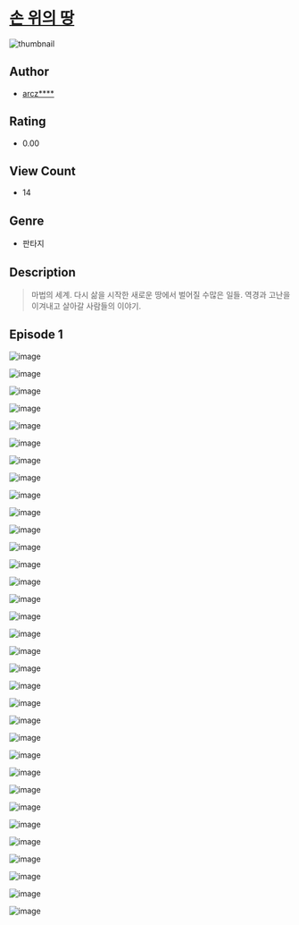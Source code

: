 # [손 위의 땅](https://comic.naver.com/challenge/list?titleId=811026)
![thumbnail](https://image-comic.pstatic.net/user_contents_data/challenge_comic/2023/05/25/upload_4135539433714954340_480x623.jpeg)

## Author
- [arcz****](https://comic.naver.com/artistTitle?id=367162)

## Rating
- 0.00

## View Count
- 14

## Genre
- 판타지

## Description
> 마법의 세계. 다시 삶을 시작한 새로운 땅에서 벌어질 수많은 일들. 역경과 고난을 이겨내고 살아갈 사람들의 이야기.


## Episode 1
![image](https://image-comic.pstatic.net/user_contents_data/challenge_comic/2023/05/25/367162/upload_3846414266289762872.jpeg)

![image](https://image-comic.pstatic.net/user_contents_data/challenge_comic/2023/05/25/367162/upload_7364564497621594166.jpeg)

![image](https://image-comic.pstatic.net/user_contents_data/challenge_comic/2023/05/25/367162/upload_3473458625087877942.jpeg)

![image](https://image-comic.pstatic.net/user_contents_data/challenge_comic/2023/05/25/367162/upload_4121183304439456819.jpeg)

![image](https://image-comic.pstatic.net/user_contents_data/challenge_comic/2023/05/25/367162/upload_3486685943291196211.jpeg)

![image](https://image-comic.pstatic.net/user_contents_data/challenge_comic/2023/05/25/367162/upload_4049640075718649400.jpeg)

![image](https://image-comic.pstatic.net/user_contents_data/challenge_comic/2023/05/25/367162/upload_7005411223398528310.jpeg)

![image](https://image-comic.pstatic.net/user_contents_data/challenge_comic/2023/05/25/367162/upload_7219328915703621222.jpeg)

![image](https://image-comic.pstatic.net/user_contents_data/challenge_comic/2023/05/25/367162/upload_3617291431982741301.jpeg)

![image](https://image-comic.pstatic.net/user_contents_data/challenge_comic/2023/05/25/367162/upload_3847819222418731106.jpeg)

![image](https://image-comic.pstatic.net/user_contents_data/challenge_comic/2023/05/25/367162/upload_7234250388862690660.jpeg)

![image](https://image-comic.pstatic.net/user_contents_data/challenge_comic/2023/05/25/367162/upload_4049411407327946296.jpeg)

![image](https://image-comic.pstatic.net/user_contents_data/challenge_comic/2023/05/25/367162/upload_3991935515022615350.jpeg)

![image](https://image-comic.pstatic.net/user_contents_data/challenge_comic/2023/05/25/367162/upload_7004284009285237094.jpeg)

![image](https://image-comic.pstatic.net/user_contents_data/challenge_comic/2023/05/25/367162/upload_7378085003066225972.jpeg)

![image](https://image-comic.pstatic.net/user_contents_data/challenge_comic/2023/05/25/367162/upload_7149800194919851061.jpeg)

![image](https://image-comic.pstatic.net/user_contents_data/challenge_comic/2023/05/25/367162/upload_7149011832247968824.jpeg)

![image](https://image-comic.pstatic.net/user_contents_data/challenge_comic/2023/05/25/367162/upload_3630519643471427429.jpeg)

![image](https://image-comic.pstatic.net/user_contents_data/challenge_comic/2023/05/25/367162/upload_7220458093562389349.jpeg)

![image](https://image-comic.pstatic.net/user_contents_data/challenge_comic/2023/05/25/367162/upload_3544721452654944825.jpeg)

![image](https://image-comic.pstatic.net/user_contents_data/challenge_comic/2023/05/25/367162/upload_3906090040105645361.jpeg)

![image](https://image-comic.pstatic.net/user_contents_data/challenge_comic/2023/05/25/367162/upload_7291670175254917431.jpeg)

![image](https://image-comic.pstatic.net/user_contents_data/challenge_comic/2023/05/25/367162/upload_3905573493015929189.jpeg)

![image](https://image-comic.pstatic.net/user_contents_data/challenge_comic/2023/05/25/367162/upload_7377233079237685555.jpeg)

![image](https://image-comic.pstatic.net/user_contents_data/challenge_comic/2023/05/25/367162/upload_4120854343583151969.jpeg)

![image](https://image-comic.pstatic.net/user_contents_data/challenge_comic/2023/05/25/367162/upload_3689346607937380659.jpeg)

![image](https://image-comic.pstatic.net/user_contents_data/challenge_comic/2023/05/25/367162/upload_3775762938295956021.jpeg)

![image](https://image-comic.pstatic.net/user_contents_data/challenge_comic/2023/05/25/367162/upload_7292282598866695225.jpeg)

![image](https://image-comic.pstatic.net/user_contents_data/challenge_comic/2023/05/25/367162/upload_7291381879752896870.jpeg)

![image](https://image-comic.pstatic.net/user_contents_data/challenge_comic/2023/05/25/367162/upload_7077799585685988151.jpeg)

![image](https://image-comic.pstatic.net/user_contents_data/challenge_comic/2023/05/25/367162/upload_4063711650525700706.jpeg)

![image](https://image-comic.pstatic.net/user_contents_data/challenge_comic/2023/05/25/367162/upload_3919088689857193573.jpeg)

![image](https://image-comic.pstatic.net/user_contents_data/challenge_comic/2023/05/25/367162/upload_3618137849002681912.jpeg)
